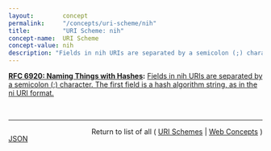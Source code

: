 ```yaml
---
layout:        concept
permalink:     "/concepts/uri-scheme/nih"
title:         "URI Scheme: nih"
concept-name:  URI Scheme
concept-value: nih
description: "Fields in nih URIs are separated by a semicolon (;) character. The first field is a hash algorithm string, as in the ni URI format."
---
```


**[RFC 6920: Naming Things with Hashes](/specs/IETF/RFC/6920 "This document defines a set of ways to identify a thing (a digital object in this case) using the output from a hash function. It specifies a new URI scheme for this purpose, a way to map these to HTTP URLs, and binary and human-speakable formats for these names. The various formats are designed to support, but not require, a strong link to the referenced object, such that the referenced object may be authenticated to the same degree as the reference to it. The reason for this work is to standardise current uses of hash outputs in URLs and to support new information-centric applications and other uses of hash outputs in protocols."):** [Fields in nih URIs are separated by a semicolon (;) character. The first field is a hash algorithm string, as in the ni URI format.](http://tools.ietf.org/html/rfc6920#section-7 "Read documentation for URI Scheme &#34;nih&#34;")

<br/>
<hr/>

<p style="float : left"><a href="./nih.json" title="JSON representing this particular Web Concept value">JSON</a></p>
<p style="text-align: right">Return to list of all ( <a href="../uri-scheme/">URI Schemes</a> | <a href="../">Web Concepts</a> )</p>

